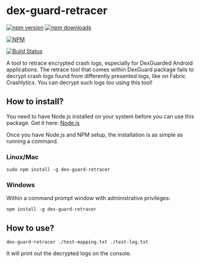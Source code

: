 # dex-guard-retracer

[![npm version](https://badge.fury.io/js/dex-guard-retracer.svg)](https://badge.fury.io/js/dex-guard-retracer)
[![npm downloads](https://img.shields.io/npm/dt/dex-guard-retracer.svg)](https://www.npmjs.com/package/dex-guard-retracer)

[![NPM](https://nodei.co/npm/dex-guard-retracer.png?downloads=true&downloadRank=true&stars=true)](https://nodei.co/npm/dex-guard-retracer/)

[![Build Status](https://travis-ci.org/tfKamran/dex-guard-retracer.svg?branch=master)](https://travis-ci.org/tfKamran/dex-guard-retracer)

A tool to retrace encrypted crash logs, especially for DexGuarded Android applications. The retrace tool that comes within DexGuard package fails to decrypt crash logs found from differently presented logs, like on Fabric Crashlytics. You can decrypt such logs too using this tool!

## How to install?

You need to have Node.js installed on your system before you can use this package. Get it here: [Node.js](https://nodejs.org/)

Once you have Node.js and NPM setup, the installation is as simple as running a command.

### Linux/Mac

    sudo npm install -g dex-guard-retracer

### Windows

Within a command prompt window with administrative privileges:

    npm install -g dex-guard-retracer

## How to use?

    dex-guard-retracer ./test-mapping.txt ./test-log.txt

It will print out the decrypted logs on the console.
